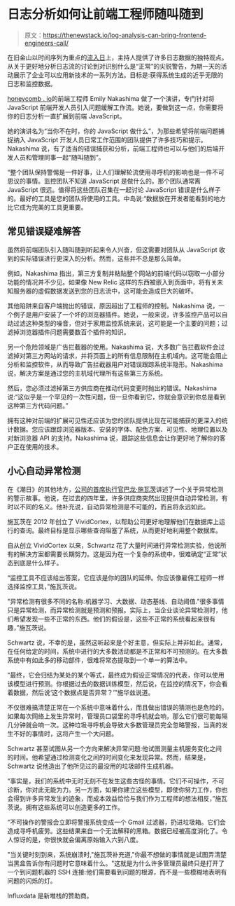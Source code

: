 # 日志分析如何让前端工程师随叫随到

> 原文：<https://thenewstack.io/log-analysis-can-bring-frontend-engineers-call/>

在旧金山以时间序列为重点的[流入日](https://influxdays.com/)上，主持人提供了许多日志数据的独特观点。从关于更好地分析日志流的讨论到对识别什么是“正常”的尖锐警告，为期一天的活动展示了企业可以应用新技术的一系列方法。目标是:获得系统生成的近乎无限的日志和监控数据。

[](https://www.linkedin.com/in/emilynakashima/)[honeycomb . io](https://honeycomb.io)的前端工程师 Emily Nakashima 做了一个演讲，专门针对将 JavaScript 前端开发人员引入问题缓解工作流。她说，要做到这一点，你需要将你的日志分析一直扩展到前端 JavaScript。

她的演讲名为“当你不在时，你的 JavaScript 做什么”，为那些希望将前端问题捕捉纳入 JavaScript 开发人员日常工作范围的团队提供了许多技巧和提示。Nakashima 说，有了适当的错误捕获和分析，前端工程师也可以与他们的后端开发人员和管理同事一起“随叫随到”。

“整个团队保持警惕是一件好事，让人们理解轮流使用寻呼机的影响也是一件不可思议的事情。监控团队不知道 JavaScript 是做什么的。那个团队通常离 JavaScript 很远。值得将这些团队召集在一起讨论 JavaScript 错误是什么样子的。最好的工具是您的团队将使用的工具。中岛说:“数据放在开发者能看到的地方比它成为完美的工具更重要。

## 常见错误疑难解答

虽然将前端团队引入随叫随到听起来令人兴奋，但这需要对团队从 JavaScript 收到的实际错误进行更深入的分析。然而，这些并不总是那么简单。

例如，Nakashima 指出，第三方复制并粘贴整个网站的前端代码以窃取一小部分功能的情况并不少见。如果像 New Relic 这样的东西被嵌入到页面中，将有关未知服务器的虚假数据发送到您的日志流中，这可能会造成巨大的破坏。

其他陷阱来自客户端抛出的错误，原因超出了工程师的控制。Nakashima 说，一个例子是用户安装了一个坏的浏览器插件。她说，一般来说，许多监控产品可以自动过滤这种类型的噪音，但对于家用监控系统来说，这可能是一个主要的问题；过滤掉浏览器插件问题需要数百个插件的知识。

另一个危险领域是广告拦截器的使用。Nakashima 说，大多数广告拦截软件会过滤掉对第三方网站的请求，并将页面上的所有信息限制在主机域内。这可能会阻止分析和监控软件，从而导致广告拦截器用户对错误跟踪系统半隐形。Nakashima 说，解决方案是通过您的主机域代理所有这些第三方系统。

然后，您必须过滤掉第三方供应商在推动代码变更时抛出的错误。Nakashima 说:“这似乎是一个罕见的一次性问题，但一旦你看到它，你就会意识到你总是看到这种第三方代码问题。”

拥有这种对前端的扩展可见性还应该为您的团队提供比现在可能捕获的更深入的统计数据。您应该跟踪浏览器版本、安装的字体、配色方案、可见性、地理位置以及对新浏览器 API 的支持。Nakashima 说，跟踪这些信息会让你更好地了解你的客户正在使用的技术。

## 小心自动异常检测

在《潮日》的其他地方，[公司的首席执行官巴龙·施瓦茨](https://www.vividcortex.com/)讲述了一个关于异常检测的警示故事。他说，在过去的四年里，许多供应商突然出现提供自动异常检测，有时以不同的名义。他补充说，自动异常检测是不可能的，而且将永远如此。

施瓦茨在 2012 年创立了 VividCortex，以帮助公司更好地理解他们在数据库上运行的查询。最终目标是显示哪些查询阻塞了系统，从而更好地利用整个数据库。

自从创立 VividCortex 以来，Schwartz 花了大量时间进行异常检测实验，他说所有的解决方案都需要长期努力。这是因为在一个复杂的系统中，很难确定“正常”状态到底是什么样子。

“监控工具不应该给出答案，它应该是你的团队的延伸。你应该像雇佣工程师一样选择监控工具，”施瓦茨说。

"异常检测有很多不同的名称:机器学习、大数据、动态基线、自动阈值."很多事情只是异常检测，而异常检测就是预测和预报。实际上，当企业谈论异常检测时，他们希望发现一些不正常的东西。他们的假设是，这些不正常的系统看起来很有趣，”施瓦茨说。

Schwartz 说，不幸的是，虽然这听起来是个好主意，但实际上并非如此。通常，在任何给定的时间，系统中进行的大多数活动都是不正常和不可预测的。在大多数系统中有如此多的移动部件，很难将常态提取到一个单一的算法中。

“最终，它会归结为某处的某个等式，最终成为假设正常情况的代表，你可以使用该模型进行预测。你根据过去的数据训练模型，然后说，在监控的情况下，你会看着数据，然后说‘这个数据点是否异常？’”施华兹说道。

不仅很难搞清楚正常在一个系统中意味着什么，而且做出错误的猜测也是危险的。如果每次网络上发生异常时，管理员口袋里的寻呼机就会响，那么它们很可能每隔几分钟就会响一次。这种垃圾寻呼机会导致大多数管理员完全忽略警报，当真的发生不好的事情时，这将产生一个大问题。

Schwartz 甚至试图从另一个方向来解决异常问题:他试图测量主机服务变化之间的时间。他希望通过检测变化之间的时间变化来发现异常。然而，结果是，Schwartz 说他造出了他所见过的最没用的垃圾邮件生成机器。

“事实是，我们的系统中无时无刻不在发生这些古怪的事情。它们不可操作，不可诊断，你对此无能为力。另一方面，如果你建立这些模型，即使你努力工作，你也会得到许多异常发生的迹象，而成本效益恰恰与我们作为工程师的想法相反，”施瓦茨说。拥有这些系统可以创造更多的工作。

“不可操作的警报会立即将警报系统变成一个 Gmail 过滤器，扔进垃圾箱。它们会造成寻呼机疲劳。这些结果来自一个无法解释的黑箱。数据已经被高度消化了。令人惊讶的是，你很快就会偏离原始输入六到八度。

"当关键时刻到来，系统崩溃时,"施瓦茨补充道,"你最不想做的事情就是试图弄清楚当黑盒告诉你有问题时它意味着什么。"这就是为什么许多管理员最终只是打开了一个到问题机器的 SSH 连接:他们需要看到问题的根源，而不是一些模糊地表明有问题的闪烁的灯。

Influxdata 是新堆栈的赞助商。

<svg xmlns:xlink="http://www.w3.org/1999/xlink" viewBox="0 0 68 31" version="1.1"><title>Group</title> <desc>Created with Sketch.</desc></svg>